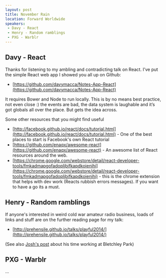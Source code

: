 ```yaml
---
layout: post
title: November Rain
location: Forward Worldwide
speakers:
 - Davy - React
 - Henry - Random ramblings
 - PXG - Warblr
---
```



## Davy - React

Thanks for listening to my ambling and contradicting talk on React. I’ve put the simple React web app I showed you all up on Github:

 - [https://github.com/davymacca/Notes-App-React](https://github.com/davymacca/Notes-App-React)

It requires Bower and Node to run locally. This is by no means best practice, not even close :) the events are bad, the data system is laughable and it’s got globals all over the place. But gets the idea across.

Some other resources that you might find useful

 - [http://facebook.github.io/react/docs/tutorial.html](http://facebook.github.io/react/docs/tutorial.html) - One of the best places to start is Facebook's own React tutorial
 - [https://github.com/enaqx/awesome-react](https://github.com/enaqx/awesome-react) - An awesome list of React resources around the web.
 - [https://chrome.google.com/webstore/detail/react-developer-tools/fmkadmapgofadopljbjfkapdkoienihi](https://chrome.google.com/webstore/detail/react-developer-tools/fmkadmapgofadopljbjfkapdkoienihi) - this is the chrome extension that helps with dev work (Reacts rubbish errors messages). If you want to have a go its a must.


## Henry - Random ramblings

If anyone's interested in weird cold war amateur radio business, loads of links and stuff are on the further reading page for my talk:

 - [http://prehensile.github.io/talks/playful2014/](http://prehensile.github.io/talks/playful2014/)

(See also [Josh's post](http://jeshua.co/blog/my-time-at-bletchley-park/) about his time working at Bletchley Park)


## PXG - Warblr

...